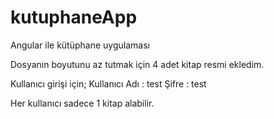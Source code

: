 # kutuphaneApp
Angular ile kütüphane uygulaması

Dosyanın boyutunu az tutmak için 4 adet kitap resmi ekledim.

Kullanıcı girişi için;
Kullanıcı Adı : test
Şifre : test

Her kullanıcı sadece 1 kitap alabilir.
